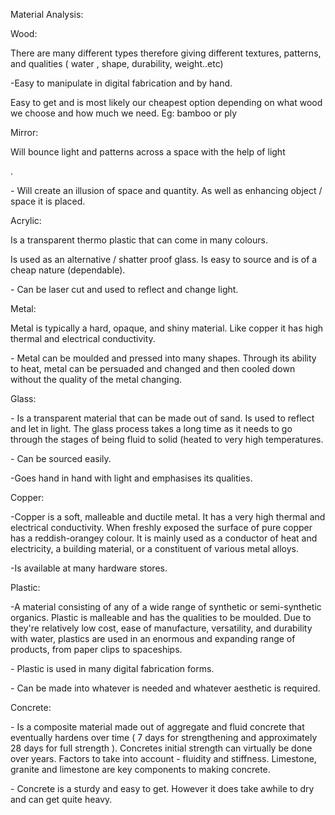 <p> Material Analysis:</p>


<p>Wood:</p>

<p>There are many different types therefore giving different textures, patterns, and qualities ( water , shape, durability, weight..etc)</p>

<p>-Easy to manipulate in digital fabrication and by hand.</p>

<p>Easy to get and is most likely our cheapest option depending on what wood we choose and how much we need. Eg: bamboo or ply</p>

<p>Mirror:</p>

<p>Will bounce light and patterns across a space with the help of light</p>.

<p>- Will create an illusion of space and quantity. As well as enhancing object / space it is placed.</p>

<p>Acrylic:</p>

<p>Is a transparent thermo plastic that can come in many colours.</p>

<p>Is used as an alternative / shatter proof glass.
Is easy to source and is of a cheap nature (dependable).</p>

<p>- Can be laser cut and used to reflect and change light.</p>

<p>Metal:</p>

<p>Metal is typically a hard, opaque, and shiny material. Like copper it has high thermal and electrical conductivity.</p>

<p>- Metal can be moulded and pressed into many shapes. Through its ability to heat, metal can be persuaded and changed and then cooled down without the quality of the metal changing. </p>

<p>Glass:</p>

<p>- Is a transparent material that can be made out of sand. Is used to reflect and let in light. The glass process takes a long time as it needs to go through the stages of being fluid to solid (heated to very high temperatures.</p>

<p>- Can be sourced easily.</p>

<p>-Goes hand in hand with light and emphasises its qualities.</p>

<p>Copper:</p>

<p>-Copper is a soft, malleable and ductile metal. It has a very high thermal and electrical conductivity. When freshly exposed the surface of pure copper has a reddish-orangey colour. It is mainly used as a conductor of heat and electricity, a building material, or a constituent of various metal alloys.</p>

<p>-Is available at many hardware stores.</p>

<p>Plastic:</p>

<p>-A material consisting of any of a wide range of synthetic or semi-synthetic organics. Plastic is malleable and has the qualities to be moulded. Due to they're relatively low cost, ease of manufacture, versatility, and durability with water, plastics are used in an enormous and expanding range of products, from paper clips to spaceships.</p>

<p>- Plastic is used in many digital fabrication forms.</p>

<p>- Can be made into whatever is needed and whatever aesthetic is required.</p>

<p>Concrete:</p>

<p>- Is a composite material made out of aggregate and fluid concrete that eventually hardens over time ( 7 days for strengthening and approximately 28 days for full strength ). Concretes initial strength can virtually be done over years. Factors to take into account - fluidity and stiffness. Limestone, granite and limestone are key components to making concrete.</p>

<p>- Concrete is a sturdy and easy to get. However it does take awhile to dry and can get quite heavy.</p>